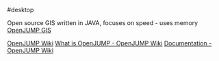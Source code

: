#desktop 

Open source GIS written in JAVA, focuses on speed - uses memory
[OpenJUMP GIS](http://openjump.org/)

[OpenJUMP Wiki](http://ojwiki.soldin.de/index.php?title=Main_Page)
[What is OpenJUMP - OpenJUMP Wiki](http://ojwiki.soldin.de/index.php?title=What_is_OpenJUMP)
[Documentation - OpenJUMP Wiki](http://ojwiki.soldin.de/index.php?title=Documentation)
